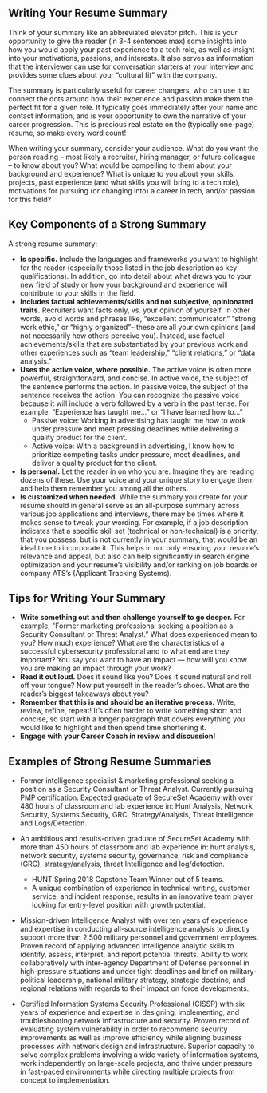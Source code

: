 ## Writing Your Resume Summary
Think of your summary like an abbreviated elevator pitch. This is your opportunity to give the reader (in 3-4 sentences max) some insights into how you would apply your past experience to a tech role, as well as insight into your motivations, passions, and interests.  It also serves as information that the interviewer can use for conversation starters at your interview and provides some clues about your “cultural fit” with the company.

The summary is particularly useful for career changers, who can use it to connect the dots around how their experience and passion make them the perfect fit for a given role. It typically goes immediately after your name and contact information, and is your opportunity to own the narrative of your career progression. This is precious real estate on the (typically one-page) resume, so make every word count!

When writing your summary, consider your audience. What do you want the person reading – most likely a recruiter, hiring manager, or future colleague – to know about you? What would be compelling to them about your background and experience? What is unique to you about your skills, projects, past experience (and what skills you will bring to a tech role), motivations for pursuing (or changing into) a career in tech, and/or passion for this field?

## Key Components of a Strong Summary

A strong resume summary:

- **Is specific.** Include the languages and frameworks you want to highlight for the reader (especially those listed in the job description as key qualifications). In addition, go into detail about what draws you to your new field of study or how your background and experience will contribute to your skills in the field.
- **Includes factual achievements/skills and not subjective, opinionated traits.** Recruiters want facts only, vs. your opinion of yourself. In other words, avoid words and phrases like, “excellent communicator,” “strong work ethic,” or “highly organized”– these are all your own opinions (and not necessarily how others perceive you). Instead, use factual achievements/skills that are substantiated by your previous work and other experiences such as “team leadership,” “client relations,” or “data analysis.”
- **Uses the active voice, where possible.** The active voice is often more powerful, straightforward, and concise. In active voice, the subject of the sentence performs the action. In passive voice, the subject of the sentence receives the action. You can recognize the passive voice because it will include a verb followed by a verb in the past tense. For example: “Experience has taught me…” or “I have learned how to…”
  - Passive voice: Working in advertising has taught me how to work under pressure and meet pressing deadlines while delivering a quality product for the client.
  - Active voice: With a background in advertising, I know how to prioritize competing tasks under pressure, meet deadlines, and deliver a quality product for the client.
- **Is personal.** Let the reader in on who you are. Imagine they are reading dozens of these. Use your voice and your unique story to engage them and help them remember you among all the others.
- **Is customized when needed.** While the summary you create for your resume should in general serve as an all-purpose summary across various job applications and interviews, there may be times where it makes sense to tweak your wording. For example, if a job description indicates that a specific skill set (technical or non-technical) is a priority, that you possess, but is not currently in your summary, that would be an ideal time to incorporate it. This helps in not only ensuring your resume’s relevance and appeal, but also can help significantly in search engine optimization and your resume’s visibility and/or ranking on job boards or company ATS’s (Applicant Tracking Systems).

## Tips for Writing Your Summary

- **Write something out and then challenge yourself to go deeper.** For example, "Former marketing professional seeking a position as a Security Consultant or Threat Analyst.” What does experienced mean to you? How much experience? What are the characteristics of a successful cybersecurity professional and to what end are they important? You say you want to have an impact — how will you know you are making an impact through your work?
- **Read it out loud.** Does it sound like you? Does it sound natural and roll off your tongue? Now put yourself in the reader’s shoes. What are the reader’s biggest takeaways about you?
- **Remember that this is and should be an iterative process.** Write, review, refine, repeat! It’s often harder to write something short and concise, so start with a longer paragraph that covers everything you would like to highlight and then spend time shortening it.
- **Engage with your Career Coach in review and discussion!**

## Examples of Strong Resume Summaries

- Former intelligence specialist & marketing professional seeking a position as a Security Consultant or Threat Analyst. Currently pursuing PMP certification. Expected graduate of SecureSet Academy with over 480 hours of classroom and lab experience in: Hunt Analysis, Network Security, Systems Security, GRC, Strategy/Analysis, Threat Intelligence and Logs/Detection.

- An ambitious and results-driven graduate of SecureSet Academy with more than 450 hours of classroom and lab experience in: hunt analysis, network security, systems security, governance, risk and compliance (GRC), strategy/analysis, threat Intelligence and log/detection. 
     - HUNT Spring 2018 Capstone Team Winner out of 5 teams.
     - A unique combination of experience in technical writing, customer service, and incident response, results in an innovative team player looking for entry-level position with growth potential.

- Mission-driven Intelligence Analyst with over ten years of experience and expertise in conducting all-source intelligence analysis to directly support more than 2,500 military personnel and government employees. Proven record of applying advanced intelligence analytic skills to identify, assess, interpret, and report potential threats. Ability to work collaboratively with inter-agency Department of Defense personnel in high-pressure situations and under tight deadlines and brief on military-political leadership, national military strategy, strategic doctrine, and regional relations with regards to their impact on force developments.

- Certified Information Systems Security Professional (CISSP) with six years of experience and expertise in designing, implementing, and troubleshooting network infrastructure and security. Proven record of evaluating system vulnerability in order to recommend security improvements as well as improve efficiency while aligning business processes with network design and infrastructure. Superior capacity to solve complex problems involving a wide variety of information systems, work independently on large-scale projects, and thrive under pressure in fast-paced environments while directing multiple projects from concept to implementation.

